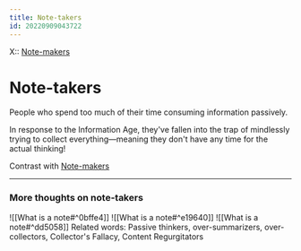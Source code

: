 ```yaml
---
title: Note-takers
id: 20220909043722
---
```

X:: [Note-makers]([[20220829190822]])

# Note-takers
People who spend too much of their time consuming information passively. 

In response to the Information Age, they've fallen into the trap of mindlessly trying to collect everything—meaning they don't have any time for the actual thinking!

Contrast with [Note-makers]([[20220829190822]])

---

### More thoughts on note-takers
![[What is a note#^0bffe4]] ![[What is a note#^e19640]] ![[What is a note#^dd5058]]
Related words: Passive thinkers, over-summarizers, over-collectors, Collector's Fallacy, Content Regurgitators

